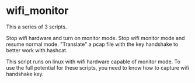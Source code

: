 # wifi_monitor
This a series of 3 scripts.

Stop wifi hardware and turn on monitor mode.
Stop wifi monitor mode and resume normal mode.
"Translate" a pcap file with the key handshake to better work with hashcat. 

This script runs on linux with wifi hardware capable of monitor mode.
To use the full potential for these scripts, you need to know how to capture wifi handshake key.
